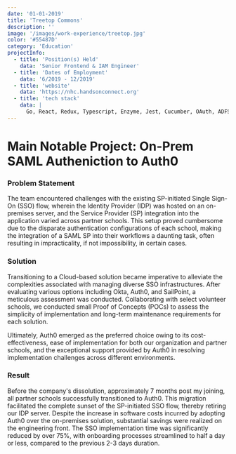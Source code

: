 ```yaml
---
date: '01-01-2019'
title: 'Treetop Commons'
description: ''
image: '/images/work-experience/treetop.jpg'
color: '#55487D'
category: 'Education'
projectInfo:
  - title: 'Position(s) Held'
    data: 'Senior Frontend & IAM Engineer'
  - title: 'Dates of Employment'
    data: '6/2019 - 12/2019'
  - title: 'website'
    data: 'https://nhc.handsonconnect.org'
  - title: 'tech stack'
    data: |
      Go, React, Redux, Typescript, Enzyme, Jest, Cucumber, OAuth, ADFS, Postgres, AWS coupled with Consul and Nomad, Vagrant
---
```


# Main Notable Project: On-Prem SAML Autheniction to Auth0

### Problem Statement

The team encountered challenges with the existing SP-initiated Single Sign-On (SSO) flow, wherein the Identity Provider (IDP) was hosted on an on-premises server, and the Service Provider (SP) integration into the application varied across partner schools. This setup proved cumbersome due to the disparate authentication configurations of each school, making the integration of a SAML SP into their workflows a daunting task, often resulting in impracticality, if not impossibility, in certain cases.

### Solution

Transitioning to a Cloud-based solution became imperative to alleviate the complexities associated with managing diverse SSO infrastructures. After evaluating various options including Okta, Auth0, and SailPoint, a meticulous assessment was conducted. Collaborating with select volunteer schools, we conducted small Proof of Concepts (POCs) to assess the simplicity of implementation and long-term maintenance requirements for each solution.

Ultimately, Auth0 emerged as the preferred choice owing to its cost-effectiveness, ease of implementation for both our organization and partner schools, and the exceptional support provided by Auth0 in resolving implementation challenges across different environments.

### Result

Before the company's dissolution, approximately 7 months post my joining, all partner schools successfully transitioned to Auth0. This migration facilitated the complete sunset of the SP-initiated SSO flow, thereby retiring our IDP server. Despite the increase in software costs incurred by adopting Auth0 over the on-premises solution, substantial savings were realized on the engineering front. The SSO implementation time was significantly reduced by over 75%, with onboarding processes streamlined to half a day or less, compared to the previous 2-3 days duration.
